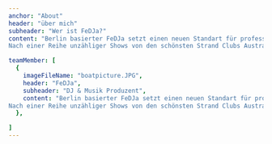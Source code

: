 ```yaml
---
anchor: "About"
header: "über mich"
subheader: "Wer ist FeDJa?"
content: "Berlin basierter FeDJa setzt einen neuen Standart für professionelen Service. Durch seine mitreißenden Mixes von Musik jeglicher Genre weiß FeDJa wie man jedes Publikum durch die Tanzfläche vereint.
Nach einer Reihe unzähliger Shows von den schönsten Strand Clubs Australiens, bis hin unter die sanftesten Palmen von Hawaii weiß FeDJa genau worauf es bei den Kunden ankommt. Von Kunden von Mercedes Benz, Gucci, Coca Cola und jegliche Yacht Parties über dem Ozean weiß Fedja jegliche Musikrichtung zu spielen, ob kommerziel, RnB oder Dance als auch klasische retro Hits. FeDja ist bereit für dein nächstes Event!"

teamMember: [
  {
    imageFileName: "boatpicture.JPG",
    header: "FeDJa",
    subheader: "DJ & Musik Produzent",
    content: "Berlin basierter FeDJa setzt einen neuen Standart für professionelen Service. Durch seine mitreißenden Mixes von Musik jeglicher Genre weiß FeDJa wie man jedes Publikum durch die Tanzfläche vereint.
Nach einer Reihe unzähliger Shows von den schönsten Strand Clubs Australiens, bis hin unter die sanftesten Palmen von Hawaii weiß FeDJa genau worauf es bei den Kunden ankommt. Von Kunden von Mercedes Benz, Gucci, Coca Cola und jegliche Yacht Parties über dem Ozean weiß Fedja jegliche Musikrichtung zu spielen, ob kommerziel, RnB oder Dance als auch klasische retro Hits. FeDja ist bereit für dein nächstes Event!",
  },

]
---
```

